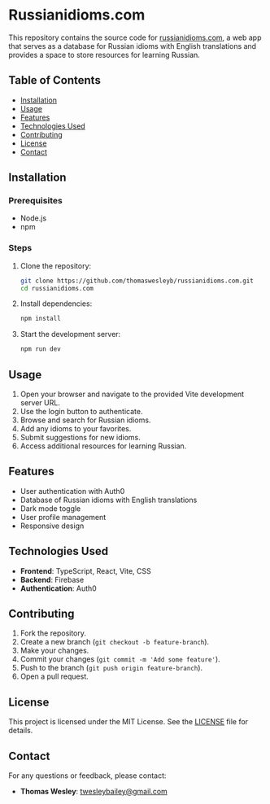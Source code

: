# Russianidioms.com

This repository contains the source code for [russianidioms.com](https://www.russianidioms.com/), a web app that serves as a database for Russian idioms with English translations and provides a space to store resources for learning Russian.

## Table of Contents
- [Installation](#installation)
- [Usage](#usage)
- [Features](#features)
- [Technologies Used](#technologies-used)
- [Contributing](#contributing)
- [License](#license)
- [Contact](#contact)

## Installation

### Prerequisites
- Node.js
- npm

### Steps
1. Clone the repository:
    ```bash
    git clone https://github.com/thomaswesleyb/russianidioms.com.git
    cd russianidioms.com
    ```

2. Install dependencies:
    ```bash
    npm install
    ```

3. Start the development server:
    ```bash
    npm run dev
    ```

## Usage

1. Open your browser and navigate to the provided Vite development server URL.
2. Use the login button to authenticate.
3. Browse and search for Russian idioms.
4. Add any idioms to your favorites.
5. Submit suggestions for new idioms.
6. Access additional resources for learning Russian.

## Features

- User authentication with Auth0
- Database of Russian idioms with English translations
- Dark mode toggle
- User profile management
- Responsive design

## Technologies Used

- **Frontend**: TypeScript, React, Vite, CSS
- **Backend**: Firebase
- **Authentication**: Auth0

## Contributing

1. Fork the repository.
2. Create a new branch (`git checkout -b feature-branch`).
3. Make your changes.
4. Commit your changes (`git commit -m 'Add some feature'`).
5. Push to the branch (`git push origin feature-branch`).
6. Open a pull request.

## License

This project is licensed under the MIT License. See the [LICENSE](LICENSE) file for details.

## Contact

For any questions or feedback, please contact:
- **Thomas Wesley**: [twesleybailey@gmail.com](mailto:twesleybailey@gmail.com)

